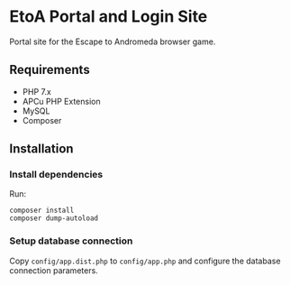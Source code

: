 # EtoA Portal and Login Site

Portal site for the Escape to Andromeda browser game.

## Requirements

* PHP 7.x
* APCu PHP Extension
* MySQL
* Composer

## Installation

### Install dependencies

Run:

    composer install
    composer dump-autoload

### Setup database connection

Copy `config/app.dist.php` to `config/app.php` and configure the database connection parameters.
